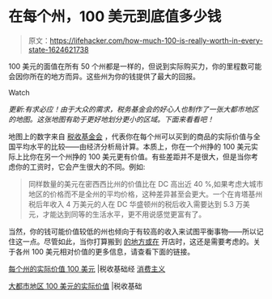 # 在每个州，100 美元到底值多少钱

> 原文：<https://lifehacker.com/how-much-100-is-really-worth-in-every-state-1624621738>

100 美元的面值在所有 50 个州都是一样的，但说到实际购买力，你的里程数可能会因你所在的地方而异。这些州为你的钱提供了最大的回报。

Watch

*更新:有求必应！由于大众的需求，税务基金会的好心人也制作了一张大都市地区的地图。这张地图有助于更好地划分更小的区域。下面来看看吧！*

地图上的数字来自 [税收基金会](http://taxfoundation.org/) ，代表你在每个州可以买到的商品的实际价值与全国平均水平的比较——由经济分析局计算。本质上，你在一个州挣的 100 美元实际上比你在另一个州挣的 100 美元更有价值。有些差距并不是很大，但是当你考虑你的工资时，它会产生很大的不同。例如:

> 同样数量的美元在密西西比州的价值比在 DC 高出近 40 %,如果考虑大城市地区的价格而不是全州的平均价格，这种差异甚至会更大。一个在肯塔基州税后年收入 4 万美元的人在 DC 华盛顿州的税后收入需要达到 5.3 万美元，才能达到同等的生活水平，更不用说感觉更富有了。

当然，你的钱可能价值较低的州也倾向于有较高的收入来试图平衡事物——所以记住这一点。尽管如此，当你打算搬到 [的地方或在](https://twocents.lifehacker.com/here-are-the-best-and-worst-states-to-earn-a-living-1594612737) 开店时，这还是需要考虑的。关于各州 100 美元相对价值的更多信息，请查看下面的链接。

[每个州的实际价值 100 美元](http://taxfoundation.org/blog/real-value-100-each-state) |税收基础经 [消费主义](http://consumerist.com/2014/08/19/how-far-does-100-go-in-your-state-heres-a-map-that-that-shows-you/)

[大都市地区 100 美元的实际价值](http://taxfoundation.org/blog/real-value-100-metropolitan-areas) |税收基础